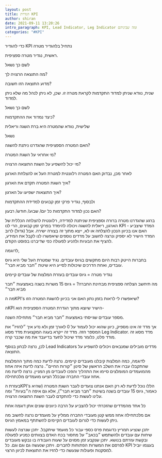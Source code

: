 ```yaml
---
layout: post
title: הגדרת KPI
author: shiran
date: 2021-09-11 13:20:26
intro_paragraph: KPI, Lead Indicator, Leg Indicator ומה שביניהם
categories: "#KPI"
---
```

כדי להגדיר KPI נתחיל בלהגדיר מטרה

ראשית, נגדיר מטרה ספציפית. 

לשם כך נשאל

מה התוצאה הרצויה לך?

מדוע התוצאה הזו חשובה?



שנית, נוודא שניתן למדוד התקדמות לקראת מטרה זו. שכן, לא ניתן לנהל מה שלא ניתן למדוד. 

לשם כך נשאל

כיצד נמדוד את ההתקדמות?



שלישית, נוודא שהמטרה היא ברת השגה וריאלית

נשאל

האם המטרה הספציפית שהגדרנו ניתנת להשגה?

מי אחראי על השגת המטרה?

מי יכול להשפיע על השגת התוצאה הרצויה?



לאחר מכן, נבדוק האם המטרה רלוונטית למטרת העל או להצלחת הארגון

איך השגת המטרה תקדם את הארגון?

איך התוצאות ישפיעו על הארגון?



ולבסוף, נגדיר פרקי זמן קבועים למדידת ההתקדמות

האם נכון למדוד התקדמות כל יום/ שבוע/ חודש/ רבעון?

ברגע שהגדרנו מטרה ברורה וספציפית שניתנת למדידה, רלוונטית להצלחה הכללית של הארגון, ריאלית להשגה ויכולה להימדד בפרקי זמן קבועים, הרי לנו KPI - המדד שיצביע האם אנו בכיוון הנכון להצלחה או לא, ייצא מתוך זה בצורה ישירה. אבל (גדול) לרוב המדד הישיר לא יספיק ונרצה לחשוב על מדדים נוספים שיאפשרו לנו לקבל את המידע, להציף את הבעיות ולהניע לפעולה כפי שדיברנו בפוסט הקודם.



לדוגמה, 

בחברות הייטק רבות היום מתקשים בגיוס עובדים. נגיד שמטרת העל שלי היא גיוס עובדים, ואחת הדרכים שיכולות לסייע היא שיטת ״חבר מביא חבר״.

נגדיר מטרה = גיוס עובדים בעזרת המלצות של עובדים קיימים

מה תיחשב הצלחה ספציפית מבחינת החברה? = גיוס 15 משרות בשנה באמצעות ״חבר מביא חבר״

מה הKPI's שיאפשרו לי לראות בזמן נתון האם אני בכיוון להשגת המטרה הזו?

הKPI הישיר שיוצא מתוך הגדרת המטרה הספציפית הוא- 

מספר עובדים שגייסתי באמצעות ״חבר מביא חבר״ מתחילת השנה. 

אך מדד זה אינו מספיק, כיוון שהוא יכול לעמוד על 0 לאורך זמן ולא נדע איך ״להזיז״ את המספר הזה. מדד זה ייקרא בעגה המקצועית מדד מסוג Leg Indicator. מדד מסוג זה מודד פלט, כלומר מדד שיכול לתעד בדיעבד את מה שכבר קרה.



לכן, נרצה לבחון בנוסף Lead Indicators מדדים מובילים שמנבאים ויכולים להשפיע על התוצאה.

לדוגמה, כמה המלצות קיבלנו מעובדים קיימים. נרצה לדעת כמה מתוך ההמלצות שהתקבלו עברו את השלב הראשון של סינון ״קורות החיים״. נרצה לדעת איזה אחוז מהמועמדים המומלצים סיימו את התהליך והפכו לעובדים מן המניין. נרצה לדעת מה אחוז עובדי החברה שבכלל הציעו מועמדים מלכתחילה. 

בעזרת הKPI's הללו נוכל לדעת לא רק האם אנחנו צועדים לעבר השגת המטרה (שהיא כאמור, גיוס 15 עובדים בשנה בשיטת ״חבר מביא חבר״), אלא גם איפה ה״בעיות״ ומה עלינו לעשות כדי להתקדם לעבר השגת התוצאה הרצויה.

כל אחד מהמדדים שהזכרתי יכול להצביע על הרבה כיוונים שונים אתן דוגמה אחת

אם מלכתחילה אחוז ממש קטן מעובדי החברה ממליץ על מועמדים נרצה לחשוב מה ניתן לעשות כדי לגרום לעובדים הקיימים להשתתף במאמץ הגיוס. 

יתכן שנציע תמריץ כדוגמת פרס כספי עבור כל מועמד שיתקבל. יתכן שנרצה לעשות שיחות עם עובדים ולהשתמש ״בכאב״ על מחסור בכח האדם בצוותים כמניע לפעולה ובקשת עזרתם בנושא. יתכן שנקבע זמן מסוים על שעות העבודה בו נבקש מעובדים לפרסם את המשרות הפתוחות לחברים. ויתכן שנעשה גם וגם וגם. כל KPI בעצמו יוביל למסקנות ופעולות שנעשה כדי להזיז את התוצאות לכיוון הרצוי.